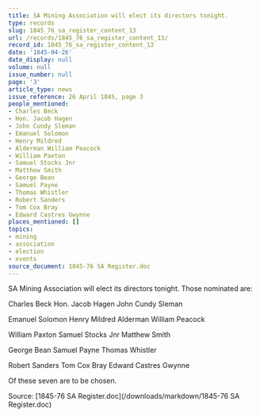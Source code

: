 ```yaml
---
title: SA Mining Association will elect its directors tonight.
type: records
slug: 1845_76_sa_register_content_13
url: /records/1845_76_sa_register_content_13/
record_id: 1845_76_sa_register_content_13
date: '1845-04-26'
date_display: null
volume: null
issue_number: null
page: '3'
article_type: news
issue_reference: 26 April 1845, page 3
people_mentioned:
- Charles Beck
- Hon. Jacob Hagen
- John Cundy Sleman
- Emanuel Solomon
- Henry Mildred
- Alderman William Peacock
- William Paxton
- Samuel Stocks Jnr
- Matthew Smith
- George Bean
- Samuel Payne
- Thomas Whistler
- Robert Sanders
- Tom Cox Bray
- Edward Castres Gwynne
places_mentioned: []
topics:
- mining
- association
- election
- events
source_document: 1845-76 SA Register.doc
---
```


SA Mining Association will elect its directors tonight.  Those nominated are:

Charles Beck	Hon. Jacob Hagen	John Cundy Sleman

Emanuel Solomon	Henry Mildred	Alderman William Peacock

William Paxton	Samuel Stocks Jnr	Matthew Smith

George Bean	Samuel Payne	Thomas Whistler

Robert Sanders	Tom Cox Bray	Edward Castres Gwynne

Of these seven are to be chosen.


Source: [1845-76 SA Register.doc](/downloads/markdown/1845-76 SA Register.doc)
